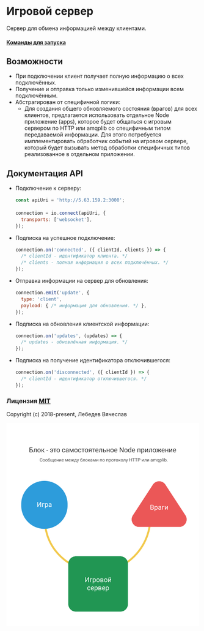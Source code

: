 # Игровой сервер
Сервер для обмена информацией между клиентами.

#### [Команды для запуска](commands.md)

## Возможности
* При подключении клиент получает полную информацию о всех подключённых.
* Получение и отправка только изменившейся информации всем подключённым.
* Абстрагирован от специфичной логики:
  * Для создания общего обновляемого состояния (врагов) для всех клиентов, предлагается использовать отдельное Node приложение (apps), которое будет общаться с игровым сервером по HTTP или amqplib со специфичным типом передаваемой информации. Для этого потребуется имплементировать обработчик событий на игровом сервере, который будет вызывать метод обработки специфичных типов реализованное в отдельном приложении.

## Документация API
* Подключение к серверу:
  ```js
  const apiUri = 'http://5.63.159.2:3000';

  connection = io.connect(apiUri, {
    transports: ['websocket'],
  });
  ```

* Подписка на успешное подключение:
  ```js
  connection.on('connected', ({ clientId, clients }) => {
    /* clientId - идентификатор клиента. */
    /* clients - полная информация о всех подключённых. */
  });
  ```

* Отправка информации на сервер для обновления:
  ```js
  connection.emit('update', {
    type: 'client',
    payload: { /* информация для обновления. */ },
  });
  ```

* Подписка на обновления клиентской информации:
  ```js
  connection.on('updates', (updates) => {
    /* updates - обновлённая информация. */
  });
  ```

* Подписка на получение идентификатора отключившегося:
  ```js
  connection.on('disconnected', ({ clientId }) => {
    /* clientId - идентификатор отключившегося. */
  });
  ```

### Лицензия [MIT](http://opensource.org/licenses/MIT)
Copyright (c) 2018-present, Лебедев Вячеслав

![client_server](architecture.png)
